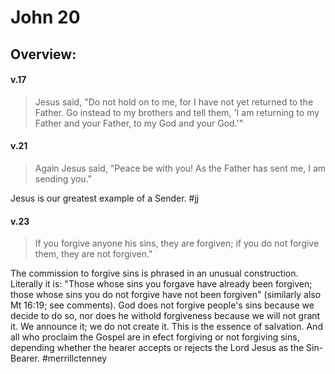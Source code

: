 # John 20

## Overview:


#### v.17
>Jesus said, "Do not hold on to me, for I have not yet returned to the Father. Go instead to my brothers and tell them, 'I am returning to my Father and your Father, to my God and your God.'"

#### v.21
>Again Jesus said, "Peace be with you! As the Father has sent me, I am sending you."

Jesus is our greatest example of a Sender.
#jj 

#### v.23
>If you forgive anyone his sins, they are forgiven; if you do not forgive them, they are not forgiven."

The commission to forgive sins is phrased in an unusual construction. Literally it is: "Those whose sins you forgave have already been forgiven; those whose sins you do not forgive have not been forgiven" (similarly also Mt 16:19; see comments). God does not forgive people's sins because we decide to do so, nor does he withold forgiveness because we will not grant it. We announce it; we do not create it. This is the essence of salvation. And all who proclaim the Gospel are in efect forgiving or not forgiving sins, depending whether the hearer accepts or rejects the Lord Jesus as the Sin-Bearer.
#merrillctenney 


